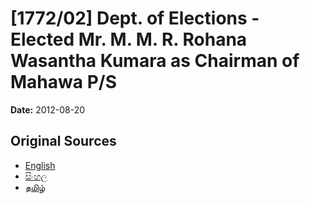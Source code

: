 # [1772/02] Dept. of Elections - Elected Mr. M. M. R. Rohana Wasantha Kumara as Chairman of Mahawa P/S

**Date:** 2012-08-20

## Original Sources

- [English](https://documents.gov.lk/view/extra-gazettes/2012/8/1772-02_E.pdf)
- [සිංහල](https://documents.gov.lk/view/extra-gazettes/2012/8/1772-02_S.pdf)
- [தமிழ்](https://documents.gov.lk/view/extra-gazettes/2012/8/1772-02_T.pdf)
